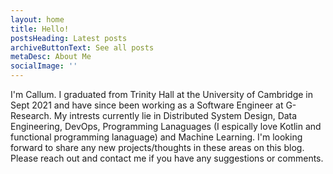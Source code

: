 ```yaml
---
layout: home
title: Hello!
postsHeading: Latest posts
archiveButtonText: See all posts
metaDesc: About Me
socialImage: ''
---
```


I'm Callum. I graduated from Trinity Hall at the University of Cambridge in Sept 2021 and have since been working as a Software Engineer at G-Research. My intrests currently lie in Distributed System Design, Data Engineering, DevOps, Programming Lanaguages (I espically love Kotlin and functional programming lanaguage) and Machine Learning. I'm looking forward to share any new projects/thoughts in these areas on this blog. Please reach out and contact me if you have any suggestions or comments.
